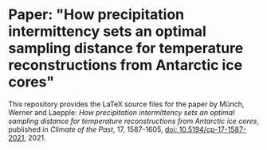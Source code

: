 # Paper: "How precipitation intermittency sets an optimal sampling distance for temperature reconstructions from Antarctic ice cores"

This repository provides the LaTeX source files for the paper by Münch, Werner
and Laepple: *How precipitation intermittency sets an optimal sampling distance
for temperature reconstructions from Antarctic ice cores*, published in *Climate
of the Past*, 17, 1587-1605, [doi:
10.5194/cp-17-1587-2021](https://doi.org/10.5194/cp-17-1587-2021), 2021.

